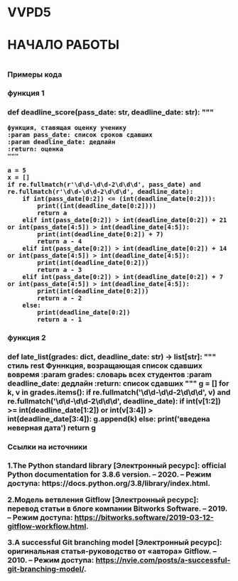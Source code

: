 # VVPD5
<h1> НАЧАЛО РАБОТЫ <h1>

<h3> Примеры кода <h3>
  
<h3> функция 1 <h3>
  def deadline_score(pass_date: str, deadline_date: str):
    """

    функция, ставящая оценку ученику
    :param pass_date: список сроков сдавших
    :param deadline_date: дедлайн
    :return: оценка
    """

    a = 5
    x = []
    if re.fullmatch(r'\d\d-\d\d-2\d\d\d', pass_date) and re.fullmatch(r'\d\d-\d\d-2\d\d\d', deadline_date):
        if int(pass_date[0:2]) <= (int(deadline_date[0:2])):
            print((int(deadline_date[0:2])))
            return a
        elif int(pass_date[0:2]) > int(deadline_date[0:2]) + 21 or int(pass_date[4:5]) > int(deadline_date[4:5]):
            print(int(deadline_date[0:2]) + 7)
            return a - 4
        elif int(pass_date[0:2]) > int(deadline_date[0:2]) + 14 or int(pass_date[4:5]) > int(deadline_date[4:5]):
            print(int(deadline_date[0:2]))
            return a - 3
        elif int(pass_date[0:2]) > int(deadline_date[0:2]) + 7 or int(pass_date[4:5]) > int(deadline_date[4:5]):
            print(int(deadline_date[0:2]))
            return a - 2
        else:
            print(deadline_date[0:2])
            return a - 1
  
 <h3> функция 2<h3>
    
  def late_list(grades: dict, deadline_date: str) -> list[str]:
    """
    стиль rest
    Фуннкция, возращающая список сдавших вовремя
    :param grades: словарь всех студентов
    :param deadline_date: дедлайн
    :return: список сдавших
    """
    g = []
    for k, v in grades.items():
        if re.fullmatch('\d\d-\d\d-2\d\d\d', v) and re.fullmatch('\d\d-\d\d-2\d\d\d', deadline_date):
            if int(v[1:2]) >= int(deadline_date[1:2]) or int(v[3:4]) > int(deadline_date[3:4]):
                g.append(k)
        else:
            print('введена неверная дата')
    return g
    
<h3> Ссылки на источники <h3>
1.The Python standard library [Электронный ресурс]: official Python documentation for 3.8.6 version. – 2020. – Режим доступа: https://docs.python.org/3.8/library/index.html.

2.Модель ветвления Gitflow [Электронный ресурс]: перевод статьи в блоге компании Bitworks Software. – 2019. – Режим доступа: https://bitworks.software/2019-03-12-gitflow-workflow.html.

3.A successful Git branching model [Электронный ресурс]: оригинальная статья-руководство от «автора» Gitflow. – 2010. – Режим доступа: 
https://nvie.com/posts/a-successful-git-branching-model/.

    
    
    
